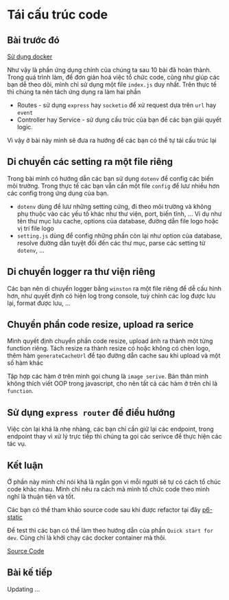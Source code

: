 # Tái cấu trúc code

## Bài trước đó

[Sử dụng docker](10-dockerized-your-app.md)

Như vậy là phần ứng dụng chính của chúng ta sau 10 bài đã hoàn thành. Trong quá trình làm, để đơn giản hoá việc tổ chức code, cũng như giúp các bạn dễ theo dõi, mình chỉ sử dụng một file `index.js` duy nhất. Trên thực tế thì chúng ta nên tách ứng dụng ra làm hai phần

* Routes - sử dụng `express` hay `socketio` để xử request dựa trên `url` hay `event`
* Controller hay Service - sử dụng cấu trúc của bạn để các bạn giải quyết logic.

Vì vậy ở bài này mình sẽ đưa ra hướng để các bạn có thể tự tái cấu trúc lại

## Di chuyển các setting ra một file riêng

Trong bài mình có hướng dẫn các bạn sử dụng `dotenv` để config các biến môi trường. Trong thực tế các bạn vẫn cần một file `config` để lưư nhiều hơn các config trong ứng dụng của bạn.

* `dotenv` dùng để lưư những setting cứng, đi theo môi trường và không phụ thuộc vào các yếu tố khác như thư viện, port, biến tĩnh, ... Ví dụ như tên thư mục lưu cache, options của database, đường dẫn file logo hoặc vị trí file logo
* `setting.js` dùng để config những phần còn lại như option của database, resolve đường dẫn tuyệt đối đến các thư mục, parse các setting từ `dotenv`, ...

## Di chuyển logger ra thư viện riêng

Các bạn nên di chuyển logger bằng `winston` ra một file riêng để dễ cấu hình hơn, như quyết định có hiện log trong console, tuỳ chỉnh các log được lưu lại, format được lưu, ...

## Chuyển phần code resize, upload ra serice

Mình quyết định chuyển phần code resize, upload ảnh ra thành một từng function riêng. Tách resize ra thành resize có hoặc không có chèn logo, thêm hàm `generateCacheUrl` để tạo đường dẫn cache sau khi upload và một số hàm khác

Tập hợp các hàm ở trên mình gọi chung là `image serive`. Bản thân mình không thích viết OOP trong javascript, cho nên tất cả các hàm ở trên chỉ là `function`.

## Sử dụng `express router` để điều hướng

Việc còn lại khá là nhẹ nhàng, các bạn chỉ cần giữ lại các endpoint, trong endpoint thay vì xử lý trực tiếp thì chúng ta gọi các serivce để thực hiện các tác vụ.

## Kết luận

Ở phần này mình chỉ nói khá là ngắn gọn vì mỗi người sẽ tự có cách tổ chúc code khác nhau. Mình chỉ nêu ra cách mà mình tổ chức code theo mình nghĩ là thuận tiện và tốt.

Các bạn có thể tham khảo source code sau khi được refactor tại đây [p6-static](https://github.com/picosix/p6-static)

Để test thì các bạn có thể làm theo hướng dẫn của phần `Quick start for dev`. Cũng chỉ là khởi chạy các docker container mà thôi.

[Source Code](https://github.com/picosix/p6-static-example/tree/f68ddade5355e734ddc582f8cdd06936a2234484)

## Bài kế tiếp

Updating ...
